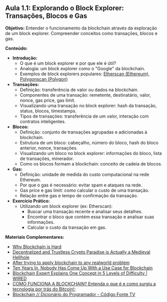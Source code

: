 ## Aula 1.1: Explorando o Block Explorer: Transações, Blocos e Gas

**Objetivo:** Entender o funcionamento da blockchain através da exploração de um block explorer. Compreender conceitos como transações, blocos e gas.

**Conteúdo:**

- **Introdução:**
    - O que é um block explorer e por que ele é útil?
    - Analogia: um block explorer como o "Google" da blockchain.
    - Exemplos de block explorers populares: [Etherscan (Ethereum)](https://etherscan.io/), [Polygonscan (Polygon)](https://polygonscan.com/)
- **Transações:**
    - Definição: transferência de valor ou dados na blockchain.
    - Componentes de uma transação: remetente, destinatário, valor, nonce, gas price, gas limit.
    - Visualizando uma transação no block explorer: hash da transação, status, blocos, timestamps.
    - Tipos de transações: transferência de um valor, interação com contratos inteligentes.
- **Blocos:**
    - Definição: conjunto de transações agrupadas e adicionadas à blockchain.
    - Estrutura de um bloco: cabeçalho, número do bloco, hash do bloco anterior, nonce, transações.
    - Visualizando um bloco no block explorer: informações do bloco, lista de transações, minerador.
    - Como os blocos formam a blockchain: conceito de cadeia de blocos.
- **Gas:**
    - Definição: unidade de medida do custo computacional na rede Ethereum.
    - Por que o gas é necessário: evitar spam e ataques na rede.
    - Gas price e gas limit: como calcular o custo de uma transação.
    - Relação entre gas e tempo de confirmação da transação.
- **Exercício Prático:**
    - Utilizando um block explorer (ex: Etherscan):
        - Buscar uma transação recente e analisar seus detalhes.
        - Encontrar o bloco que contém essa transação e analisar suas informações.
        - Calcular o custo da transação em gas.

**Materiais Complementares:**
  - [Why Blockchain is Hard](https://jimmysong.medium.com/why-blockchain-is-hard-60416ea4c5c)
  - [Decentralized and Trustless Crypto Paradise is Actually a Medieval Hellhole](https://medium.com/@kaistinchcombe/decentralized-and-trustless-crypto-paradise-is-actually-a-medieval-hellhole-c1ca122efdec)
  - [After trying to apply blockchain to any realworld problem](https://www.reddit.com/r/ProgrammerHumor/comments/11ivdh0/after_trying_to_apply_blockchain_to_any_realworld/)
  - [Ten Years In, Nobody Has Come Up With a Use Case for Blockchain](https://hackernoon.com/ten-years-in-nobody-has-come-up-with-a-use-case-for-blockchain-ee98c180100)
  - ​[Blockchain Expert Explains One Concept in 5 Levels of Difficulty | WIRED](https://youtu.be/hYip_Vuv8J0)
  - [COMO FUNCIONA A BLOCKCHAIN? Entenda o que é e como surgiu a tecnologia por trás do Bitcoin\!](https://youtu.be/dkElPTevoR4);
  - [Blockchain // Dicionário do Programador \- Código Fonte TV](https://www.youtube.com/watch?v=j5VbNJVplFk) 